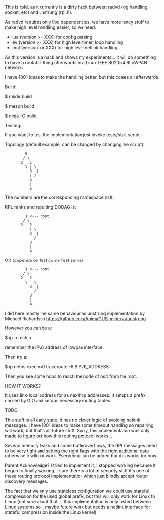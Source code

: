 This is rpld, as it currently is a dirty hack between radvd (log handling,
socket, etc) and unstrung (rpl.h).

As radvd requires only libc dependencies, we have more fancy stuff to make
high level handling easier, so we need:

 - lua (version >= XXX) for config parsing
 - ev (version >= XXX) for high level timer, loop handling
 - mnl (version >= XXX) for high level netlink handling

As this version is a hack and shows my experiments... it will do something
to have a routable thing afterwards in a Linux IEEE 802.15.4 6LoWPAN network.

I have 1001 ideas to make the handling better, but this comes all afterwards.

Build:

$ mkdir build

$ meson build

$ ninja -C build

Testing:

If you want to test the implementation just invoke tests/start script.

Topology (default example, can be changed by changing the script):

             0
            / \
           2   1
             \ | \
               3  |
               | /
               4
               |
               5

The numbers are the corresponding namespace ns#.

RPL ranks and resulting DODAG is:

             1 <--- root
            / \
           2   2
               | \
               3  |
                 /
               3
               |
               4

OR (depends on first come first serve)

             1 <--- root
            / \
           2   2
             \   \
               3  |
                 /
               3
               |
               4

I did here mostly the same behaviour as unstrung implementation
by Michael Richardson https://github.com/AnimaGUS-minerva/unstrung

However you can do a:

$ ip -n ns5 a

remember the IPv6 address of lowpan interface.

Then try a:

$ ip netns exec ns0 traceroute -6 $IPV6_ADDRESS

Then you see some hops to reach the node of ns4 from the root.

HOW IT WORKS?

It uses link-local address for as nexthop addresses. It setups a prefix
carried by DIO and setups necessary routing tables.

TODO

This stuff is all early state, it has no clever logic of avoiding netlink
messages. I have 1001 ideas to make some timeout handling so repairing
will work, but that's all future stuff. Sorry, this implementation was
only made to figure out how this routing protocol works...

Several memory leaks and some bufferoverflows, the RPL messages need to
be very tight and setting the right flags with the right additional data
otherwise it will not work. Everything can be added but this works for
now.

Parent Acknowledge? I tried to implement it, I stopped working because
it begun to finally working... sure there is a lot of security stuff
it's one of these routing protocol implementation which just blindly
accept router discovery messages.

The fact that we only use stateless configuration we could use stateful
compression for the used global prefix, but this will only work for
Linux to Linux (not sure about that ... this implementation is only
tested between Linux systems so... maybe future work but needs a
netlink interface for stateful compression inside the Linux kernel)
